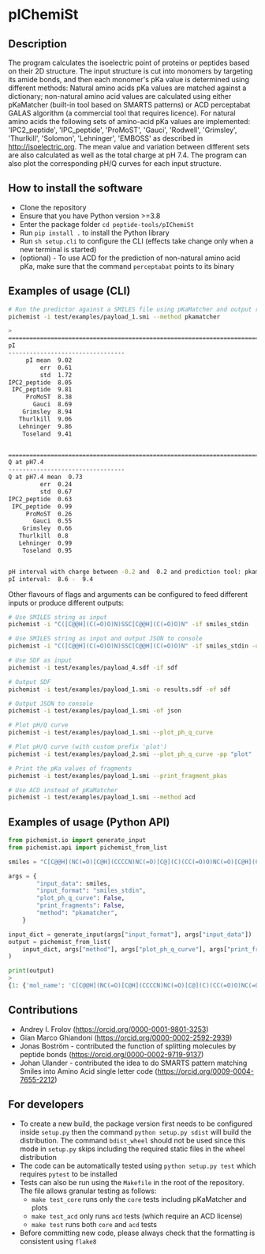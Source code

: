 # pIChemiSt

## Description
The program calculates the isoelectric point of proteins or peptides based on their 2D structure. The input structure is cut into monomers by targeting its amide bonds, and then each monomer's pKa value is determined using different methods: Natural amino acids pKa values are matched against a dictionary; non-natural amino acid values are calculated using either pKaMatcher (built-in tool based on SMARTS patterns) or ACD perceptabat GALAS algorithm (a commercial tool that requires licence). For natural amino acids the following sets of amino-acid pKa values are implemented: 'IPC2_peptide', 'IPC_peptide', 'ProMoST', 'Gauci', 'Rodwell', 'Grimsley', 'Thurlkill', 'Solomon', 'Lehninger', 'EMBOSS' as described in http://isoelectric.org. The mean value and variation between different sets are also calculated as well as the total charge at pH 7.4. The program can also plot the corresponding pH/Q curves for each input structure.

## How to install the software
- Clone the repository
- Ensure that you have Python version >=3.8
- Enter the package folder `cd peptide-tools/pIChemiSt`
- Run `pip install .` to install the Python library
- Run `sh setup.cli` to configure the CLI (effects take change only when a new terminal is started)
- (optional) - To use ACD for the prediction of non-natural amino acid pKa, make sure that the command `perceptabat` points to its binary

## Examples of usage (CLI)
```bash
# Run the predictor against a SMILES file using pKaMatcher and output results to console
pichemist -i test/examples/payload_1.smi --method pkamatcher

>
======================================================================================================================================================
pI
---------------------------------
     pI mean  9.02
         err  0.61
         std  1.72
IPC2_peptide  8.05
 IPC_peptide  9.81
     ProMoST  8.38
       Gauci  8.69
    Grimsley  8.94
   Thurlkill  9.06
   Lehninger  9.86
    Toseland  9.41


======================================================================================================================================================
Q at pH7.4
---------------------------------
Q at pH7.4 mean  0.73
         err  0.24
         std  0.67
IPC2_peptide  0.63
 IPC_peptide  0.99
     ProMoST  0.26
       Gauci  0.55
    Grimsley  0.66
   Thurlkill  0.8
   Lehninger  0.99
    Toseland  0.95


pH interval with charge between -0.2 and  0.2 and prediction tool: pkamatcher
pI interval:  8.6 -  9.4
```

Other flavours of flags and arguments can be configured to feed different inputs or produce different outputs:
```bash
# Use SMILES string as input
pichemist -i "C([C@@H](C(=O)O)N)SSC[C@@H](C(=O)O)N" -if smiles_stdin

# Use SMILES string as input and output JSON to console
pichemist -i "C([C@@H](C(=O)O)N)SSC[C@@H](C(=O)O)N" -if smiles_stdin -of json

# Use SDF as input
pichemist -i test/examples/payload_4.sdf -if sdf

# Output SDF
pichemist -i test/examples/payload_1.smi -o results.sdf -of sdf

# Output JSON to console
pichemist -i test/examples/payload_1.smi -of json

# Plot pH/Q curve
pichemist -i test/examples/payload_1.smi --plot_ph_q_curve

# Plot pH/Q curve (with custom prefix 'plot')
pichemist -i test/examples/payload_2.smi --plot_ph_q_curve -pp "plot"

# Print the pKa values of fragments
pichemist -i test/examples/payload_1.smi --print_fragment_pkas

# Use ACD instead of pKaMatcher
pichemist -i test/examples/payload_1.smi --method acd
```

## Examples of usage (Python API)
```python
from pichemist.io import generate_input
from pichemist.api import pichemist_from_list

smiles = "C[C@@H](NC(=O)[C@H](CCCCN)NC(=O)[C@](C)(CC(=O)O)NC(=O)[C@H](CCCN)NC(=O)[C@@H](N)Cc1ccccc1)C(=O)O"

args = {
        "input_data": smiles,
        "input_format": "smiles_stdin",
        "plot_ph_q_curve": False,
        "print_fragments": False,
        "method": "pkamatcher",
    }

input_dict = generate_input(args["input_format"], args["input_data"])
output = pichemist_from_list(
    input_dict, args["method"], args["plot_ph_q_curve"], args["print_fragments"]
)

print(output)
>
{1: {'mol_name': 'C[C@@H](NC(=O)[C@H](CCCCN)NC(=O)[C@](C)(CC(=O)O)NC(=O)[C@H](CCCN)NC(=O)[C@@H](N)Cc1ccccc1)C(=O)O', 'pI': {'IPC2_peptide': 8.046875, 'IPC_peptide': 9.8125, 'ProMoST': 8.375, 'Gauci': 8.6875, 'Grimsley': 8.9375, 'Thurlkill': 9.0625, 'Lehninger': 9.859375, 'Toseland': 9.40625, 'pI mean': 9.0234375, 'std': 1.721588565104915, 'err': 0.6086734743994516}, 'QpH7': {'IPC2_peptide': 0.6314906212267486, 'IPC_peptide': 0.9915539516610472, 'ProMoST': 0.26174063515548607, 'Gauci': 0.5540630760817584, 'Grimsley': 0.6645409545014482, 'Thurlkill': 0.797542965316429, 'Lehninger': 0.9932283675959863, 'Toseland': 0.9515959465104951, 'Q at pH7.4 mean': 0.7307195647561748, 'std': 0.6749606913955383, 'err': 0.23863464096007284}, 'pI_interval': (8.624999999999998, 9.362499999999997), 'pI_interval_threshold': 0.2, 'pKa_set': 'IPC2_peptide'}}
```

## Contributions
- Andrey I. Frolov (https://orcid.org/0000-0001-9801-3253)
- Gian Marco Ghiandoni (https://orcid.org/0000-0002-2592-2939)
- Jonas Boström - contributed the function of splitting molecules by peptide bonds (https://orcid.org/0000-0002-9719-9137)
- Johan Ulander - contributed the idea to do SMARTS pattern matching Smiles into Amino Acid single letter code (https://orcid.org/0009-0004-7655-2212)

## For developers
- To create a new build, the package version first needs to be configured inside `setup.py` then the command `python setup.py sdist` will build the distribution. The command `bdist_wheel` should not be used since this mode in `setup.py` skips including the required static files in the wheel distribution
- The code can be automatically tested using `python setup.py test` which requires `pytest` to be installed
- Tests can also be run using the `Makefile` in the root of the repository. The file allows granular testing as follows:
  - `make test_core` runs only the `core` tests including pKaMatcher and plots
  - `make test_acd` only runs `acd` tests (which require an ACD license)
  - `make test` runs both `core` and `acd` tests
- Before committing new code, please always check that the formatting is consistent using `flake8`
